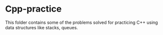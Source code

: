 # Cpp-practice
This folder contains some of the problems solved for practicing C++ using data structures like stacks, queues. 
